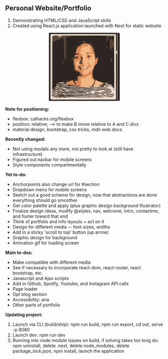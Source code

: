 ## Personal Website/Portfolio

1. Demonstrating HTML/CSS and JavaScript skills
2. Created using React.js application launched with Next for static website

<p align="center">
  <img src="./static/genImages/3-color-trace.png" aria-label="Profile Image" />
</p>

<b> Note for positioning: </b>
<ul>
  <li> flexbox: calhacks.org/flexbox </li>
  <li> position: relative; --> to make B move relative to A and C divs </li>
  <li> material design, bootstrap, css tricks, mdn web docs </li>
</ul>

<b> Recently changed: </b>
<ul>
  <li> Not using modals any more, not pretty to look at (still have infrastructure) </li>
  <li> Figured out navbar for mobile screens </li>
  <li> Style components compartmentally </li>
</ul>

<b> Yet to-do: </b>
<ul>
  <li> Anchorpoints also change url for #section </li>
  <li> Dropdown menu for mobile screens </li>
  <li> Sketch out a good scheme for design, now that abstractions are done everything should go smoother </li>

  <li> Get color palette and apply (plus graphic design background Illustrator) </li>
  <li> Finalize design ideas, modify @styles, nav, welcome, intro, contactme, and footer toward that end </li>
  <li> Think of portfolio and info layouts + act on it </li>
  <li> Design for different media -- font-sizes, widths </li>

  <li> Add in a sticky 'scroll to top' button (up arrow) </li>
  <li> Graphic design for background </li>
  <li> Animation gif for loading screen </li>
</ul>

<b> Main to-dos: </b>
<ul>
  <li> Make compatible with different media </li>
  <li> See if necessary to incorporate react-dom, react-router, react bootstrap, etc. </li>
  <li> Javascript and Ajax scripts </li>
  <li> Add in Github, Spotify, Youtube, and Instagram API calls </li>
  <li> Page loader </li>
  <li> Opt blog section </li>
  <li> Accessibility: aria </li>
  <li> Other parts of portfolio </li>
</ul>

<b> Updating project: </b>
  1. Launch via CLI (build/ship): npm run build, npm run export, cd out, serve -p 8080
  2. Launch dev:
     npm run dev
  3. Running into node module issues on build, if solving takes too long do: npm uninstall, delete .next, delete node_modules, delete package_lock.json, npm install, launch the application
